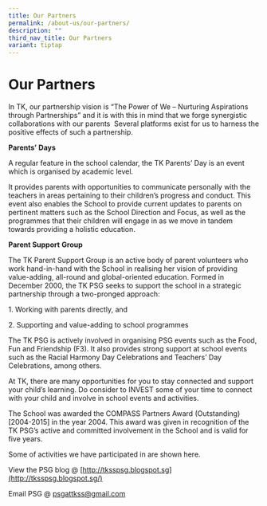```yaml
---
title: Our Partners
permalink: /about-us/our-partners/
description: ""
third_nav_title: Our Partners
variant: tiptap
---
```

# Our Partners

In TK, our partnership vision is “The Power of We – Nurturing Aspirations through Partnerships” and it is with this in mind that we forge synergistic collaborations with our parents  Several platforms exist for us to harness the positive effects of such a partnership.

**Parents’** **Days**

A regular feature in the school calendar, the TK Parents’ Day is an event which is organised by academic level.

It provides parents with opportunities to communicate personally with the teachers in areas pertaining to their children’s progress and conduct. This event also enables the School to provide current updates to parents on pertinent matters such as the School Direction and Focus, as well as the programmes that their children will engage in as we move in tandem towards providing a holistic education.

**Parent Support** **Group**

The TK Parent Support Group is an active body of parent volunteers who work hand-in-hand with the School in realising her vision of providing value-adding, all-round and global-oriented education. Formed in December 2000, the TK PSG seeks to support the school in a strategic partnership through a two-pronged approach:

1\. Working with parents directly, and

2\. Supporting and value-adding to school programmes

The TK PSG is actively involved in organising PSG events such as the Food, Fun and Friendship (F3). It also provides strong support at school events such as the Racial Harmony Day Celebrations and Teachers’ Day Celebrations, among others.

At TK, there are many opportunities for you to stay connected and support your child’s learning. Do consider to INVEST some of your time to connect with your child and involve in school events and activities.

The School was awarded the COMPASS Partners Award (Outstanding) \[2004-2015\] in the year 2004. This award was given in recognition of the TK PSG’s active and committed involvement in the School and is valid for five years.

Some of activities we have participated in are shown here.

View the PSG blog @ [http://tksspsg.blogspot.sg](http://tksspsg.blogspot.sg/)

Email PSG @ [psgattkss@gmail.com](mailto:psgattkss@gmail.com)